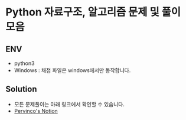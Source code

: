 # Python 자료구조, 알고리즘 문제 및 풀이 모음
## ENV
- python3
- Windows : 채점 파일은 windows에서만 동작합니다.

## Solution
- 모든 문제풀이는 아래 링크에서 확인할 수 있습니다.
- [Pervinco's Notion](https://www.notion.so/pervin0527/Python-dc63c7b49a2e4f2ca5599734c597b55d)